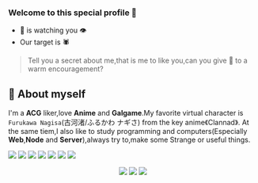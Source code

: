### Welcome to this special profile 👋
- 🦊 is watching you 👁️
-  Our target is 🕷️
> Tell you a secret about me,that is me to like you,can you give 🦊 to a warm encouragement?
## 💬 About myself
I'm a **ACG** liker,love **Anime** and **Galgame**.My favorite virtual character is `Furukawa Nagisa`(古河渚/ふるかわ ナギさ) from the key anime《Clannad》.
At the same tiem,I also like to study programming and computers(Especially **Web**,**Node** and **Server**),always try to,make some Strange or useful things.

<!--
**BIYUEHU/biyuehu** is a ✨ _special_ ✨ repository because its `README.md` (this file) appears on your GitHub profile.

Here are some ideas to get you started:

- 🔭 I’m currently working on ...
- 🌱 I’m currently learning ...
- 👯 I’m looking to collaborate on ...
- 🤔 I’m looking for help with ...
- 💬 Ask me about ...
- 📫 How to reach me: ...
- 😄 Pronouns: ...
- ⚡ Fun fact: ...
 <img src="https://github-readme-activity-graph.vercel.app/graph?username=biyuehu" />
-->

![](https://img.shields.io/badge/NODE-TypeScript-%230088FF)
![](https://img.shields.io/badge/System-Linux-%23BB00BB)
![](https://img.shields.io/badge/Server-PHP-%23FFBBBB)
![](https://img.shields.io/badge/AI-Pyhton-%2300FFAA)
![](https://img.shields.io/badge/Web-JavaScript-%23FFEE00)
![](https://img.shields.io/badge/Web-CSS-%2300AAFF)
![](https://img.shields.io/badge/Web-HTML5-%23FF8000)

<div align="center"> <img src="https://github-readme-stats.vercel.app/api?username=biyuehu&show_icons=true" /> <img src="https://github-readme-stats.vercel.app/api/top-langs/?username=biyuehu" /> <img src="https://github-readme-streak-stats.herokuapp.com/?user=biyuehu" /> </div>
